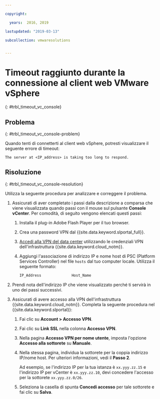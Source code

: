 ```yaml
---

copyright:

  years:  2016, 2019

lastupdated: "2019-03-13"

subcollection: vmwaresolutions


---
```


# Timeout raggiunto durante la connessione al client web VMware vSphere
{: #trbl_timeout_vc_console}

## Problema
{: #trbl_timeout_vc_console-problem}

Quando tenti di connetterti al client web vSphere, potresti visualizzare il seguente errore di timeout:

`The server at <IP_address> is taking too long to respond.`

## Risoluzione
{: #trbl_timeout_vc_console-resolution}

Utilizza la seguente procedura per analizzare e correggere il problema.

1. Assicurati di aver completato i passi dalla descrizione a comparsa che viene visualizzata quando passi con il mouse sul pulsante **Console vCenter**. Per
   comodità, di seguito vengono elencati questi passi:   
   1. Installa il plug-in Adobe Flash Player per il tuo browser.   
   2. Crea una password VPN dal {{site.data.keyword.slportal_full}}.    
   3. [Accedi alla VPN del data center](/docs/infrastructure/iaas-vpn?topic=VPN-gettingstarted-with-virtual-private-networking#login-to-the-vpn) utilizzando le credenziali VPN dell'infrastruttura {{site.data.keyword.cloud_notm}}.    
   4. Aggiungi l'associazione di indirizzo IP e nome host di PSC (Platform Services Controller) nel file `hosts` dal tuo computer locale. Utilizza il seguente formato:

      ```javascript
      IP_Address              Host_Name
      ```

2. Prendi nota dell'indirizzo IP che viene visualizzato perché ti servirà in uno dei passi successivi.
3. Assicurati di avere accesso alla VPN dell'infrastruttura {{site.data.keyword.cloud_notm}}. Completa la seguente procedura nel {{site.data.keyword.slportal}}:
   1. Fai clic su **Account > Accesso VPN**.
   2. Fai clic su **Link SSL** nella colonna **Accesso VPN**.
   3. Nella pagina **Accesso VPN per nome utente**, imposta l'opzione **Accesso alla sottorete** su **Manuale**.
   4. Nella stessa pagina, individua la sottorete per la coppia indirizzo IP/nome host. Per ulteriori informazioni, vedi il **Passo 2**.    

      Ad esempio, se l'indirizzo IP per la tua istanza è `xx.yyy.zz.15` e l'indirizzo IP per vCenter è `xx.yyy.zz.10`, devi concedere l'accesso per la sottorete `xx.yyy.zz.0/26`.

   5. Seleziona la casella di spunta **Concedi accesso** per tale sottorete e fai clic su **Salva**.

